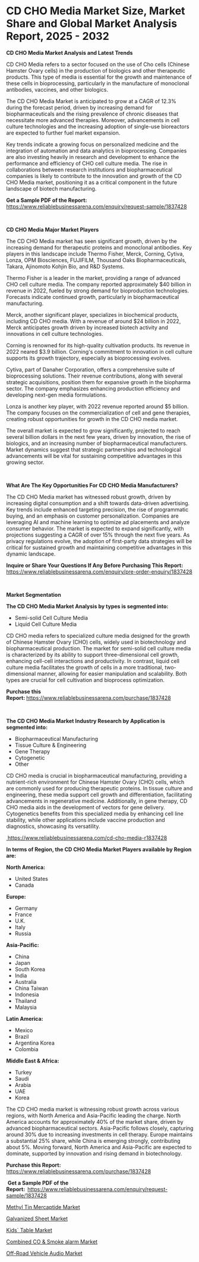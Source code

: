 <p><h1>CD CHO Media Market Size, Market Share and Global Market Analysis Report, 2025 - 2032</h1></p><p><strong>CD CHO Media Market Analysis and Latest Trends</strong></p>
<p><p>CD CHO Media refers to a sector focused on the use of Cho cells (Chinese Hamster Ovary cells) in the production of biologics and other therapeutic products. This type of media is essential for the growth and maintenance of these cells in bioprocessing, particularly in the manufacture of monoclonal antibodies, vaccines, and other biologics.</p><p>The CD CHO Media Market is anticipated to grow at a CAGR of 12.3% during the forecast period, driven by increasing demand for biopharmaceuticals and the rising prevalence of chronic diseases that necessitate more advanced therapies. Moreover, advancements in cell culture technologies and the increasing adoption of single-use bioreactors are expected to further fuel market expansion. </p><p>Key trends indicate a growing focus on personalized medicine and the integration of automation and data analytics in bioprocessing. Companies are also investing heavily in research and development to enhance the performance and efficiency of CHO cell culture media. The rise in collaborations between research institutions and biopharmaceutical companies is likely to contribute to the innovation and growth of the CD CHO Media market, positioning it as a critical component in the future landscape of biotech manufacturing.</p></p>
<p><strong>Get a Sample PDF of the Report:&nbsp;</strong> <a href="https://www.reliablebusinessarena.com/enquiry/request-sample/1837428?utm_campaign=2041&utm_medium=2&utm_source=Github&utm_content=ia&utm_term=30012025&utm_id=cd-cho-media">https://www.reliablebusinessarena.com/enquiry/request-sample/1837428</a></p>
<p>&nbsp;</p>
<p><strong>CD CHO Media Major Market Players</strong></p>
<p><p>The CD CHO Media market has seen significant growth, driven by the increasing demand for therapeutic proteins and monoclonal antibodies. Key players in this landscape include Thermo Fisher, Merck, Corning, Cytiva, Lonza, OPM Biosciences, FUJIFILM, Thousand Oaks Biopharmaceuticals, Takara, Ajinomoto Kohjin Bio, and R&D Systems.</p><p>Thermo Fisher is a leader in the market, providing a range of advanced CHO cell culture media. The company reported approximately $40 billion in revenue in 2022, fueled by strong demand for bioproduction technologies. Forecasts indicate continued growth, particularly in biopharmaceutical manufacturing.</p><p>Merck, another significant player, specializes in biochemical products, including CD CHO media. With a revenue of around $24 billion in 2022, Merck anticipates growth driven by increased biotech activity and innovations in cell culture technologies.</p><p>Corning is renowned for its high-quality cultivation products. Its revenue in 2022 neared $3.9 billion. Corning's commitment to innovation in cell culture supports its growth trajectory, especially as bioprocessing evolves.</p><p>Cytiva, part of Danaher Corporation, offers a comprehensive suite of bioprocessing solutions. Their revenue contributions, along with several strategic acquisitions, position them for expansive growth in the biopharma sector. The company emphasizes enhancing production efficiency and developing next-gen media formulations.</p><p>Lonza is another key player, with 2022 revenue reported around $5 billion. The company focuses on the commercialization of cell and gene therapies, creating robust opportunities for growth in the CD CHO media market.</p><p>The overall market is expected to grow significantly, projected to reach several billion dollars in the next few years, driven by innovation, the rise of biologics, and an increasing number of biopharmaceutical manufacturers. Market dynamics suggest that strategic partnerships and technological advancements will be vital for sustaining competitive advantages in this growing sector.</p></p>
<p>&nbsp;</p>
<p><strong>What Are The Key Opportunities For CD CHO Media Manufacturers?</strong></p>
<p><p>The CD CHO Media market has witnessed robust growth, driven by increasing digital consumption and a shift towards data-driven advertising. Key trends include enhanced targeting precision, the rise of programmatic buying, and an emphasis on customer personalization. Companies are leveraging AI and machine learning to optimize ad placements and analyze consumer behavior. The market is expected to expand significantly, with projections suggesting a CAGR of over 15% through the next five years. As privacy regulations evolve, the adoption of first-party data strategies will be critical for sustained growth and maintaining competitive advantages in this dynamic landscape.</p></p>
<p><strong>Inquire or Share Your Questions If Any Before Purchasing This Report:</strong> <a href="https://www.reliablebusinessarena.com/enquiry/pre-order-enquiry/1837428?utm_campaign=2041&utm_medium=2&utm_source=Github&utm_content=ia&utm_term=30012025&utm_id=cd-cho-media">https://www.reliablebusinessarena.com/enquiry/pre-order-enquiry/1837428</a></p>
<p>&nbsp;</p>
<p><strong>Market Segmentation</strong></p>
<p><strong>The CD CHO Media Market Analysis by types is segmented into:</strong></p>
<p><ul><li>Semi-solid Cell Culture Media</li><li>Liquid Cell Culture Media</li></ul></p>
<p><p>CD CHO media refers to specialized culture media designed for the growth of Chinese Hamster Ovary (CHO) cells, widely used in biotechnology and biopharmaceutical production. The market for semi-solid cell culture media is characterized by its ability to support three-dimensional cell growth, enhancing cell-cell interactions and productivity. In contrast, liquid cell culture media facilitates the growth of cells in a more traditional, two-dimensional manner, allowing for easier manipulation and scalability. Both types are crucial for cell cultivation and bioprocess optimization.</p></p>
<p><strong>Purchase this Report:&nbsp;</strong><a href="https://www.reliablebusinessarena.com/purchase/1837428?utm_campaign=2041&utm_medium=2&utm_source=Github&utm_content=ia&utm_term=30012025&utm_id=cd-cho-media">https://www.reliablebusinessarena.com/purchase/1837428</a></p>
<p>&nbsp;</p>
<p><strong>The CD CHO Media Market Industry Research by Application is segmented into:</strong></p>
<p><ul><li>Biopharmaceutical Manufacturing</li><li>Tissue Culture & Engineering</li><li>Gene Therapy</li><li>Cytogenetic</li><li>Other</li></ul></p>
<p><p>CD CHO media is crucial in biopharmaceutical manufacturing, providing a nutrient-rich environment for Chinese Hamster Ovary (CHO) cells, which are commonly used for producing therapeutic proteins. In tissue culture and engineering, these media support cell growth and differentiation, facilitating advancements in regenerative medicine. Additionally, in gene therapy, CD CHO media aids in the development of vectors for gene delivery. Cytogenetics benefits from this specialized media by enhancing cell line stability, while other applications include vaccine production and diagnostics, showcasing its versatility.</p></p>
<p><a href="https://www.reliablebusinessarena.com/cd-cho-media-r1837428?utm_campaign=2041&utm_medium=2&utm_source=Github&utm_content=ia&utm_term=30012025&utm_id=cd-cho-media">&nbsp;https://www.reliablebusinessarena.com/cd-cho-media-r1837428</a></p>
<p><strong>In terms of Region, the CD CHO Media Market Players available by Region are:</strong></p>
<p>
    <p> <strong> North America: </strong>
        <ul>
            <li>United States</li>
            <li>Canada</li>
        </ul>
        </p> 
    <p> <strong> Europe: </strong>
        <ul>
            <li>Germany</li>
            <li>France</li>
            <li>U.K.</li>
            <li>Italy</li>
            <li>Russia</li>
        </ul>
        </p> 
    <p> <strong> Asia-Pacific: </strong>
        <ul>
            <li>China</li>
            <li>Japan</li>
            <li>South Korea</li>
            <li>India</li>
            <li>Australia</li>
            <li>China Taiwan</li>
            <li>Indonesia</li>
            <li>Thailand</li>
            <li>Malaysia</li>
        </ul>
        </p> 
    <p> <strong> Latin America: </strong>
        <ul>
            <li>Mexico</li>
            <li>Brazil</li>
            <li>Argentina Korea</li>
            <li>Colombia</li>
        </ul>
        </p> 
    <p> <strong> Middle East & Africa: </strong>
        <ul>
            <li>Turkey</li>
            <li>Saudi</li>
            <li>Arabia</li>
            <li>UAE</li>
            <li>Korea</li>
        </ul>
    </p>
    </p>
<p><p>The CD CHO media market is witnessing robust growth across various regions, with North America and Asia-Pacific leading the charge. North America accounts for approximately 40% of the market share, driven by advanced biopharmaceutical sectors. Asia-Pacific follows closely, capturing around 30% due to increasing investments in cell therapy. Europe maintains a substantial 25% share, while China is emerging strongly, contributing about 5%. Moving forward, North America and Asia-Pacific are expected to dominate, supported by innovation and rising demand in biotechnology.</p></p>
<p><strong>Purchase this Report: </strong><a href="https://www.reliablebusinessarena.com/purchase/1837428?utm_campaign=2041&utm_medium=2&utm_source=Github&utm_content=ia&utm_term=30012025&utm_id=cd-cho-media">https://www.reliablebusinessarena.com/purchase/1837428</a></p>
<p>&nbsp;<strong>Get a Sample PDF of the Report:&nbsp;&nbsp;</strong><a href="https://www.reliablebusinessarena.com/enquiry/request-sample/1837428?utm_campaign=2041&utm_medium=2&utm_source=Github&utm_content=ia&utm_term=30012025&utm_id=cd-cho-media">https://www.reliablebusinessarena.com/enquiry/request-sample/1837428</a></p>
<p><strong></strong></p>
<p><p><a href="https://github.com/nemcemakoi/Market-Research-Report-List-1/blob/main/methyl-tin-mercaptide-market.md?utm_campaign=2041&utm_medium=2&utm_source=Github&utm_content=ia&utm_term=30012025&utm_id=cd-cho-media">Methyl Tin Mercaptide Market</a></p><p><a href="https://github.com/rushanday/Market-Research-Report-List-1/blob/main/galvanized-sheet-market.md?utm_campaign=2041&utm_medium=2&utm_source=Github&utm_content=ia&utm_term=30012025&utm_id=cd-cho-media">Galvanized Sheet Market</a></p><p><a href="https://www.linkedin.com/pulse/forecasting-kids-table-market-expected-growth-rate-87-ch5ue?utm_campaign=2041&utm_medium=2&utm_source=Github&utm_content=ia&utm_term=30012025&utm_id=cd-cho-media">Kids` Table Market</a></p><p><a href="https://www.linkedin.com/pulse/combined-co-smoke-alarm-market-in-depth-report-size-share-strong-fvnmf?utm_campaign=2041&utm_medium=2&utm_source=Github&utm_content=ia&utm_term=30012025&utm_id=cd-cho-media">Combined CO & Smoke alarm Market</a></p><p><a href="https://www.linkedin.com/pulse/off-road-vehicle-audio-market-revenue-demand-forecast-zg2ef?utm_campaign=2041&utm_medium=2&utm_source=Github&utm_content=ia&utm_term=30012025&utm_id=cd-cho-media">Off-Road Vehicle Audio Market</a></p></p>
